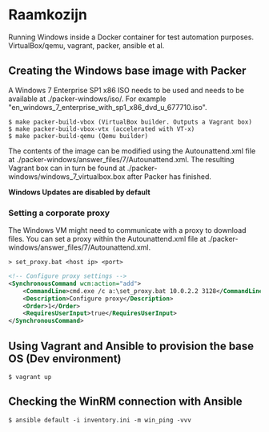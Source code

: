 # Raamkozijn
Running Windows inside a Docker container for test automation purposes. VirtualBox/qemu, vagrant, packer, ansible et al.

## Creating the Windows base image with Packer
A Windows 7 Enterprise SP1 x86 ISO needs to be used and needs to be available at ./packer-windows/iso/. For example "en_windows_7_enterprise_with_sp1_x86_dvd_u_677710.iso".

```
$ make packer-build-vbox (VirtualBox builder. Outputs a Vagrant box)
$ make packer-build-vbox-vtx (accelerated with VT-x)
$ make packer-build-qemu (Qemu builder)
```

The contents of the image can be modified using the Autounattend.xml file at ./packer-windows/answer_files/7/Autounattend.xml.
The resulting Vagrant box can in turn be found at ./packer-windows/windows_7_virtualbox.box after Packer has finished.

**Windows Updates are disabled by default**

### Setting a corporate proxy
The Windows VM might need to communicate with a proxy to download files. You can set a proxy within the Autounattend.xml file at ./packer-windows/answer_files/7/Autounattend.xml.

```
> set_proxy.bat <host ip> <port>
```

```xml
<!-- Configure proxy settings -->
<SynchronousCommand wcm:action="add">
    <CommandLine>cmd.exe /c a:\set_proxy.bat 10.0.2.2 3128</CommandLine>
    <Description>Configure proxy</Description>
    <Order>1</Order>
    <RequiresUserInput>true</RequiresUserInput>
</SynchronousCommand>
```

## Using Vagrant and Ansible to provision the base OS (Dev environment)

```
$ vagrant up
```

## Checking the WinRM connection with Ansible
```
$ ansible default -i inventory.ini -m win_ping -vvv
```
